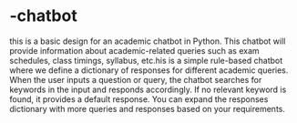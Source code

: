 # -chatbot
this is  a basic design for an academic chatbot in Python. This chatbot will provide information about academic-related queries such as exam schedules, class timings, syllabus, etc.his is a simple rule-based chatbot where we define a dictionary of responses for different academic queries. When the user inputs a question or query, the chatbot searches for keywords in the input and responds accordingly. If no relevant keyword is found, it provides a default response.
You can expand the responses dictionary with more queries and responses based on your requirements. 
